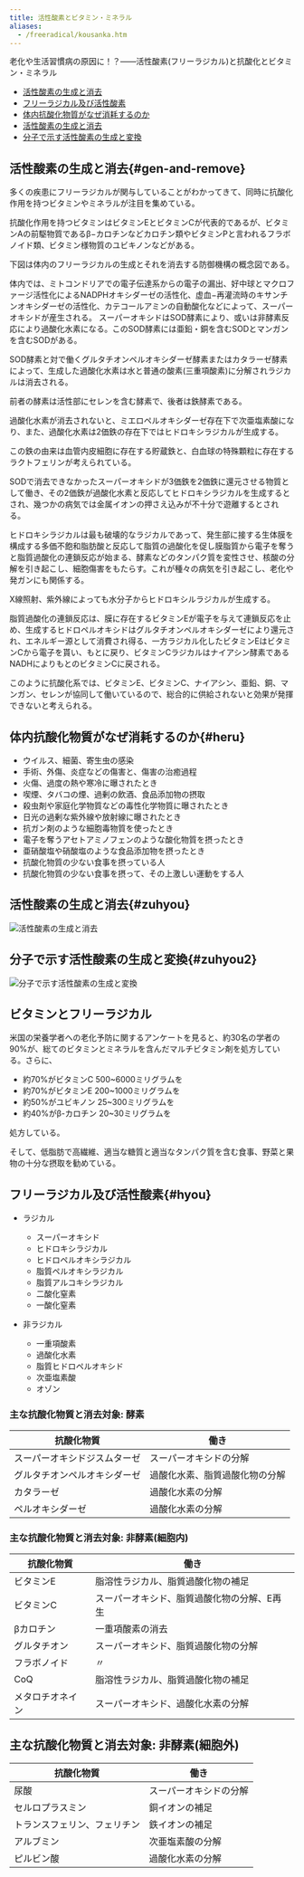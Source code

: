 ```yaml
---
title: 活性酸素とビタミン・ミネラル
aliases:
  - /freeradical/kousanka.htm
---
```


老化や生活習慣病の原因に！？——活性酸素(フリーラジカル)と抗酸化とビタミン・ミネラル

- [活性酸素の生成と消去](#gen-and-remove)
- [フリーラジカル及び活性酸素](#hyou)
- [体内抗酸化物質がなぜ消耗するのか](#heru)
- [活性酸素の生成と消去](#zuhyou)
- [分子で示す活性酸素の生成と変換](#zuhyou2)

## 活性酸素の生成と消去{#gen-and-remove}

多くの疾患にフリーラジカルが関与していることがわかってきて、同時に抗酸化作用を持つビタミンやミネラルが注目を集めている。

抗酸化作用を持つビタミンはビタミンEとビタミンCが代表的であるが、ビタミンAの前駆物質であるβ−カロチンなどカロチン類やビタミンPと言われるフラボノイド類、ビタミン様物質のユビキノンなどがある。

下図は体内のフリーラジカルの生成とそれを消去する防御機構の概念図である。

体内では、ミトコンドリアでの電子伝達系からの電子の漏出、好中球とマクロファージ活性化によるNADPHオキシダーゼの活性化、虚血−再灌流時のキサンチンオキシダーゼの活性化、カテコールアミンの自動酸化などによって、スーパーオキシドが産生される。
スーパーオキシドはSOD酵素により、或いは非酵素反応により過酸化水素になる。このSOD酵素には亜鉛・銅を含むSODとマンガンを含むSODがある。

SOD酵素と対で働くグルタチオンペルオキシダーゼ酵素またはカタラーゼ酵素によって、生成した過酸化水素は水と普通の酸素(三重項酸素)に分解されラジカルは消去される。

前者の酵素は活性部にセレンを含む酵素で、後者は鉄酵素である。

過酸化水素が消去されないと、ミエロペルオキシダーゼ存在下で次亜塩素酸になり、また、過酸化水素は2価鉄の存在下ではヒドロキシラジカルが生成する。

この鉄の由来は血管内皮細胞に存在する貯蔵鉄と、白血球の特殊顆粒に存在するラクトフェリンが考えられている。

SODで消去できなかったスーパーオキシドが3価鉄を2価鉄に還元させる物質として働き、その2価鉄が過酸化水素と反応してヒドロキシラジカルを生成するとされ、幾つかの病気では金属イオンの押さえ込みが不十分で遊離するとされる。

ヒドロキシラジカルは最も破壊的なラジカルであって、発生部に接する生体膜を構成する多価不飽和脂肪酸と反応して脂質の過酸化を促し膜脂質から電子を奪うと脂質過酸化の連鎖反応が始まる、酵素などのタンパク質を変性させ、核酸の分解を引き起こし、細胞傷害をもたらす。これが種々の病気を引き起こし、老化や発ガンにも関係する。

X線照射、紫外線によっても水分子からヒドロキシルラジカルが生成する。

脂質過酸化の連鎖反応は、膜に存在するビタミンEが電子を与えて連鎖反応を止め、生成するヒドロペルオキシドはグルタチオンペルオキシダーゼにより還元され、エネルギー源として消費され得る、一方ラジカル化したビタミンEはビタミンCから電子を貰い、もとに戻り、ビタミンCラジカルはナイアシン酵素であるNADHによりもとのビタミンCに戻される。

このように抗酸化系では、ビタミンE、ビタミンC、ナイアシン、亜鉛、銅、マンガン、セレンが協同して働いているので、総合的に供給されないと効果が発揮できないと考えられる。

## 体内抗酸化物質がなぜ消耗するのか{#heru}

- ウイルス、細菌、寄生虫の感染
- 手術、外傷、炎症などの傷害と、傷害の治癒過程
- 火傷、過度の熱や寒冷に曝されたとき
- 喫煙、タバコの煙、過剰の飲酒、食品添加物の摂取
- 殺虫剤や家庭化学物質などの毒性化学物質に曝されたとき
- 日光の過剰な紫外線や放射線に曝されたとき
- 抗ガン剤のような細胞毒物質を使ったとき
- 電子を奪うアセトアミノフェンのような酸化物質を摂ったとき
- 亜硝酸塩や硝酸塩のような食品添加物を摂ったとき
- 抗酸化物質の少ない食事を摂っている人
- 抗酸化物質の少ない食事を摂って、その上激しい運動をする人

## 活性酸素の生成と消去{#zuhyou}

![活性酸素の生成と消去](/images/freeradical/furiiraz.gif)

## 分子で示す活性酸素の生成と変換{#zuhyou2}

![分子で示す活性酸素の生成と変換](/images/freeradical/kasseisa.gif)

## ビタミンとフリーラジカル

米国の栄養学者への老化予防に関するアンケートを見ると、約30名の学者の90%が、総てのビタミンとミネラルを含んだマルチビタミン剤を処方している。さらに、

- 約70%がビタミンC 500~6000ミリグラムを
- 約70%がビタミンE 200~1000ミリグラムを
- 約50%がユビキノン 25~300ミリグラムを
- 約40%がβ-カロチン 20~30ミリグラムを

処方している。

そして、低脂肪で高繊維、適当な糖質と適当なタンパク質を含む食事、野菜と果物の十分な摂取を勧めている。

## フリーラジカル及び活性酸素{#hyou}

- ラジカル
  - スーパーオキシド
  - ヒドロキシラジカル
  - ヒドロペルオキシラジカル
  - 脂質ペルオキシラジカル
  - 脂質アルコキシラジカル
  - 二酸化窒素
  - 一酸化窒素

- 非ラジカル
  - 一重項酸素
  - 過酸化水素
  - 脂質ヒドロペルオキシド
  - 次亜塩素酸
  - オゾン

### 主な抗酸化物質と消去対象: 酵素

| 抗酸化物質                 |働き|
|--------------------------|-------------------------------------|
| スーパーオキシドジスムターゼ  | スーパーオキシドの分解|
| グルタチオンペルオキシダーゼ  | 過酸化水素、脂質過酸化物の分解|
| カタラーゼ                 | 過酸化水素の分解 |
| ペルオキシダーゼ            | 過酸化水素の分解|

### 主な抗酸化物質と消去対象: 非酵素(細胞内)

| 抗酸化物質                 |働き|
|--------------------------|-------------------------------------|
| ビタミンE                  | 脂溶性ラジカル、脂質過酸化物の補足|
| ビタミンC           | スーパーオキシド、脂質過酸化物の分解、E再生|
| βカロチン           | 一重項酸素の消去|
| グルタチオン          | スーパーオキシド、脂質過酸化物の分解|
| フラボノイド          | 〃|
| CoQ             | 脂溶性ラジカル、脂質過酸化物の補足|
| メタロチオネイン        | スーパーオキシド、過酸化水素の分解|

## 主な抗酸化物質と消去対象: 非酵素(細胞外)

| 抗酸化物質                 |働き|
|--------------------------|-------------------------------------|
| 尿酸              | スーパーオキシドの分解|
| セルロプラスミン        | 銅イオンの補足|
| トランスフェリン、フェリチン  | 鉄イオンの補足|
| アルブミン           | 次亜塩素酸の分解|
| ピルビン酸           | 過酸化水素の分解|
